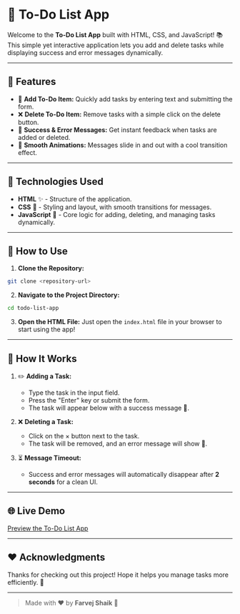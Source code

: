# 📅 To-Do List App

Welcome to the **To-Do List App** built with HTML, CSS, and JavaScript! 📚 This simple yet interactive application lets you add and delete tasks while displaying success and error messages dynamically. 

---

## 🔧 Features

- 🌿 **Add To-Do Item:** Quickly add tasks by entering text and submitting the form.
- ❌ **Delete To-Do Item:** Remove tasks with a simple click on the delete button.
- 🚀 **Success & Error Messages:** Get instant feedback when tasks are added or deleted.
- 🌟 **Smooth Animations:** Messages slide in and out with a cool transition effect.

---

## 🔧 Technologies Used
- **HTML** ✨ - Structure of the application.
- **CSS** 🎨 - Styling and layout, with smooth transitions for messages.
- **JavaScript** 🤖 - Core logic for adding, deleting, and managing tasks dynamically.

---

## 📝 How to Use

1. **Clone the Repository:**
```bash
git clone <repository-url>
```

2. **Navigate to the Project Directory:**
```bash
cd todo-list-app
```

3. **Open the HTML File:**
Just open the `index.html` file in your browser to start using the app!

---

## 🎉 How It Works

1. ✏️ **Adding a Task:**
   - Type the task in the input field.
   - Press the "Enter" key or submit the form.
   - The task will appear below with a success message 🎉.

2. ❌ **Deleting a Task:**
   - Click on the × button next to the task.
   - The task will be removed, and an error message will show 🚨.

3. ⏳ **Message Timeout:**
   - Success and error messages will automatically disappear after **2 seconds** for a clean UI.


---

## 🌐 Live Demo
[Preview the To-Do List App](<your-live-demo-link>)

---

## ❤️ Acknowledgments
Thanks for checking out this project! Hope it helps you manage tasks more efficiently. 🚀

---

> Made with ❤️ by **Farvej Shaik** 🌟

